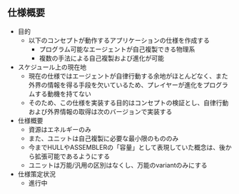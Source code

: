 ## 仕様概要

- 目的
  - 以下のコンセプトが動作するアプリケーションの仕様を作成する
    - プログラム可能なエージェントが自己複製できる物理系
    - 複数の手法による自己複製および進化が可能
- スケジュール上の現在地
  - 現在の仕様ではエージェントが自律行動する余地がほとんどなく、また外界の情報を得る手段を欠いているため、プレイヤーが進化をプログラムする動機を持てない
  - そのため、この仕様を実装する目的はコンセプトの検証とし、自律行動および外界情報の取得は次のバージョンで実装する
- 仕様概要
  - 資源はエネルギーのみ
  - また、ユニットは自己複製に必要な最小限のもののみ
  - 今までHULLやASSEMBLERの「容量」として表現していた概念は、後から拡張可能であるようにする
  - ユニットは万能/汎用の区別はなくし、万能のvariantのみにする
- 仕様策定状況
  - 進行中
